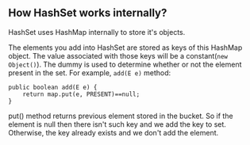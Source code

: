 ## How HashSet works internally?

HashSet uses HashMap internally to store it's objects. 

The elements you add into HashSet are stored as keys of this HashMap object. 
The value associated with those keys will be a constant(`new Object()`). The dummy is used to determine whether or not the element present in the set. For example, `add(E e)` method:

    public boolean add(E e) {
        return map.put(e, PRESENT)==null;
    }

put() method returns previous element stored in the bucket. So if the element is null then there isn't such key and we add the key to set. Otherwise, the key already exists and we don't add the element.
